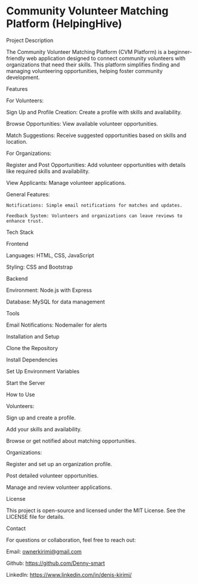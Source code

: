 # Community Volunteer Matching Platform (HelpingHive)

Project Description

The Community Volunteer Matching Platform (CVM Platform) is a beginner-friendly web application designed to connect community volunteers with organizations that need their skills. This platform simplifies finding and managing volunteering opportunities, helping foster community development.

Features

For Volunteers:

   Sign Up and Profile Creation: Create a profile with skills and availability.
   
   Browse Opportunities: View available volunteer opportunities.
   
   Match Suggestions: Receive suggested opportunities based on skills and location.

   
For Organizations:

   Register and Post Opportunities: Add volunteer opportunities with details like required skills and availability.
   
   View Applicants: Manage volunteer applications.
   
General Features:

    Notifications: Simple email notifications for matches and updates.
    
    Feedback System: Volunteers and organizations can leave reviews to enhance trust.


Tech Stack

Frontend

   Languages: HTML, CSS, JavaScript
   
   Styling: CSS and Bootstrap
   
Backend

   Environment: Node.js with Express
   
   Database: MySQL for data management
   
Tools

   Email Notifications: Nodemailer for alerts

Installation and Setup

   Clone the Repository
   
   Install Dependencies
   
   Set Up Environment Variables
   
   Start the Server

How to Use

Volunteers:

   Sign up and create a profile.
   
   Add your skills and availability.
   
   Browse or get notified about matching opportunities.
   
Organizations:

   Register and set up an organization profile.
   
   Post detailed volunteer opportunities.
   
   Manage and review volunteer applications.

License

This project is open-source and licensed under the MIT License. See the LICENSE file for details.

Contact

For questions or collaboration, feel free to reach out:

  Email: ownerkirimi@gmail.com
  
  Github: https://github.com/Denny-smart
  
  Linkedln: https://www.linkedin.com/in/denis-kirimi/



